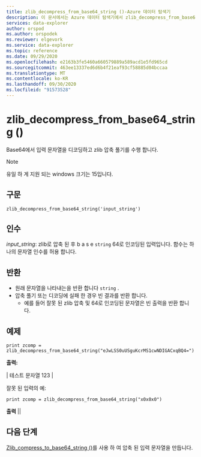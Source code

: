 ```yaml
---
title: zlib_decompress_from_base64_string ()-Azure 데이터 탐색기
description: 이 문서에서는 Azure 데이터 탐색기에서 zlib_decompress_from_base64_string () 명령을 설명 합니다.
services: data-explorer
author: orspod
ms.author: orspodek
ms.reviewer: elgevork
ms.service: data-explorer
ms.topic: reference
ms.date: 09/29/2020
ms.openlocfilehash: e2163b3fe5460a660579889a589acd1e5fd965cd
ms.sourcegitcommit: 463ee13337ed6d6b4f21eaf93cf58885d04bccaa
ms.translationtype: MT
ms.contentlocale: ko-KR
ms.lasthandoff: 09/30/2020
ms.locfileid: "91573528"
---
```

# <a name="zlib_decompress_from_base64_string"></a>zlib_decompress_from_base64_string ()

Base64에서 입력 문자열을 디코딩하고 zlib 압축 풀기를 수행 합니다.

> [!NOTE]
> 유일 하 게 지원 되는 windows 크기는 15입니다.

## <a name="syntax"></a>구문

`zlib_decompress_from_base64_string('input_string')`

## <a name="arguments"></a>인수

*input_string*: zlib로 압축 된 후 b a s e `string` 64로 인코딩된 입력입니다. 함수는 하나의 문자열 인수를 허용 합니다.

## <a name="returns"></a>반환

* 원래 문자열을 나타내는을 반환 합니다 `string` . 
* 압축 풀기 또는 디코딩에 실패 한 경우 빈 결과를 반환 합니다. 
    * 예를 들어 잘못 된 zlib 압축 및 64로 인코딩된 문자열은 빈 출력을 반환 합니다.

## <a name="examples"></a>예제

```kusto
print zcomp = zlib_decompress_from_base64_string("eJwLSS0uUSguKcrMS1cwNDIGACxqBQ4=")
```

**출력:**

| 테스트 문자열 123 |

잘못 된 입력의 예:

```kusto
print zcomp = zlib_decompress_from_base64_string("x0x0x0")
```

**출력**
||

## <a name="next-steps"></a>다음 단계

[Zlib_compress_to_base64_string ()](zlib-base64-compress.md)를 사용 하 여 압축 된 입력 문자열을 만듭니다.